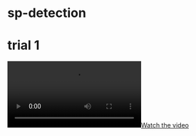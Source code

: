 # sp-detection

# trial 1 

[![Watch the video](https://github.com/syncsyncsync/sp-detection/blob/main/output.mp4)]()
